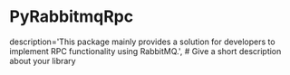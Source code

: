 # PyRabbitmqRpc
  description='This package mainly provides a solution for developers to implement RPC functionality using RabbitMQ.',   # Give a short description about your library
